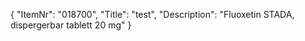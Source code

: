 {
  "ItemNr": "018700",
  "Title": "test",
  "Description": "Fluoxetin STADA, dispergerbar tablett 20 mg"
}